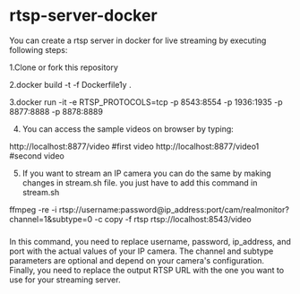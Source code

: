# rtsp-server-docker
You can create a rtsp server in docker for live streaming by executing following steps:

1.Clone or fork this repository

2.docker build -t <imagename> -f Dockerfile1y .

3.docker run  -it -e RTSP_PROTOCOLS=tcp -p 8543:8554 -p 1936:1935 -p 8877:8888 -p 8878:8889 <imagename>

4. You can access the sample videos on browser by typing:

 http://localhost:8877/video          #first video
 http://localhost:8877/video1         #second video
 
5. If you want to stream an IP camera you can do the same by making changes in stream.sh file.
you just have to add this command in stream.sh

ffmpeg -re -i rtsp://username:password@ip_address:port/cam/realmonitor?channel=1&subtype=0 -c copy -f rtsp rtsp://localhost:8543/video

###
In this command, you need to replace username, password, ip_address, and port with the actual values of your IP camera. 
The channel and subtype parameters are optional and depend on your camera's configuration. 
Finally, you need to replace the output RTSP URL with the one you want to use for your streaming server.

###
